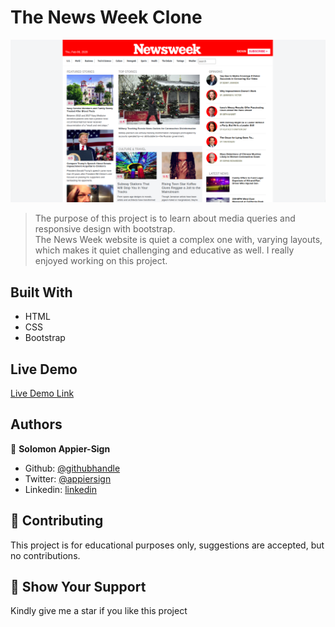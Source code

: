 # The News Week Clone
![Preview](./assets/images/newsweek.png)

> The purpose of this project is to learn about media queries and responsive design with bootstrap.  
> The News Week website is quiet a complex one with, varying layouts, which makes it quiet challenging and educative as well. I really enjoyed working on this project.

## Built With

- HTML
- CSS
- Bootstrap

## Live Demo

[Live Demo Link](https://rawcdn.githack.com/appiersign/news-week/88df57284b6785d9485b6be3ba43548e0fb765de/index.html)


## Authors

👤 **Solomon Appier-Sign**

- Github: [@githubhandle](https://github.com/appiersign)
- Twitter: [@appiersign](https://twitter.com/appiersign)
- Linkedin: [linkedin](https://www.linkedin.com/in/solomon-appier-sign/)

## 🤝 Contributing

This project is for educational purposes only, suggestions are accepted, but no contributions.

## 🤝 Show Your Support

Kindly give me a star if you like this project